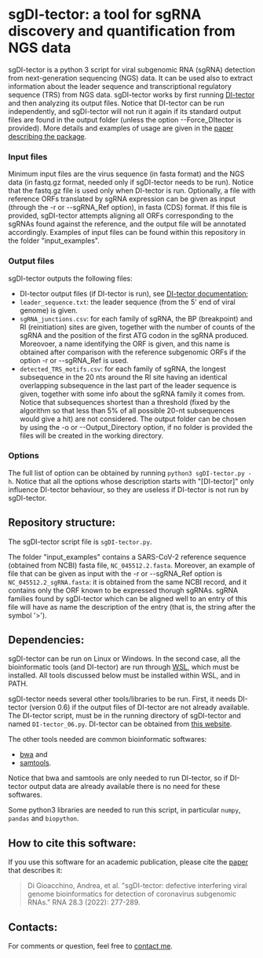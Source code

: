 # sgDI-tector: a tool for sgRNA discovery and quantification from NGS data

sgDI-tector is a python 3 script for viral subgenomic RNA (sgRNA) detection
from next-generation sequencing (NGS) data.
It can be used also to extract information about
the leader sequence and transcriptional regulatory sequence (TRS) from NGS data.
sgDI-tector works by first running [DI-tector](https://rnajournal.cshlp.org/content/24/10/1285)
and then analyzing its output files.
Notice that DI-tector can be run independently, and sgDI-tector will
not run it again if its standard output files are found in the
output folder (unless the option --Force_DItector is provided).
More details and examples of usage are given in the [paper describing the
package](https://rnajournal.cshlp.org/content/28/3/277).

### Input files
Minimum input files are the virus sequence (in fasta format)
and the NGS data (in fastq.gz format, needed only if sgDI-tector needs
to be run). Notice that the fastq.gz file is
used only when DI-tector is run. Optionally, a file with reference ORFs
translated by sgRNA expression can be given as input
(through the -r or --sgRNA_Ref option), in fasta (CDS) format.
If this file is provided, sgDI-tector attempts aligning
all ORFs corresponding to the sgRNAs found against the reference, and the
output file will be annotated accordingly.
Examples of input files can be found within this repository in the folder
"input_examples".

### Output files
sgDI-tector outputs the following files:
- DI-tector output files (if DI-tector is run), see
[DI-tector documentation](https://rnajournal.cshlp.org/content/24/10/1285);
- `leader_sequence.txt`: the leader sequence (from the 5' end of viral genome)
is given.
- `sgRNA_junctions.csv`: for each family of sgRNA, the BP (breakpoint)
and RI (reinitiation) sites are given, together with the number of counts
of the sgRNA and the position of the first ATG codon in the sgRNA produced.
Moreovoer, a name identifying the ORF is given, and this name is obtained
after comparison with the reference subgenomic ORFs if the
option -r or --sgRNA_Ref is used.
- `detected_TRS_motifs.csv`: for each family of sgRNA, the longest subsequence
in the 20 nts around the RI site having an identical overlapping subsequence
in the last part of the leader sequence is given, together with some info
about the sgRNA family it comes from. Notice that subsequences shortest
than a threshold (fixed by the algorithm so that less than 5% of all possible
20-nt subsequences would give a hit) are not considered.
The output folder can be chosen by using the -o or --Output_Directory
option, if no folder is provided the files will be created in the working
directory.

### Options
The full list of option can be obtained by running
`python3 sgDI-tector.py -h`. Notice that all the options whose description
starts with "[DI-tector]" only influence DI-tector behaviour, so they are
useless if DI-tector is not run by sgDI-tector.

## Repository structure:
The sgDI-tector script file is `sgDI-tector.py`.

The folder "input_examples"
contains a SARS-CoV-2 reference sequence (obtained from NCBI) fasta file,
`NC_045512.2.fasta`. Moreover, an example of file that can be given as
input with the -r or --sgRNA_Ref option is `NC_045512.2_sgRNA.fasta`: it
is obtained from the same NCBI record, and it contains only the ORF
known to be expressed thorugh sgRNAs. sgRNA families found by sgDI-tector
which can be aligned well to an entry of this file will have as name the
description of the entry (that is, the string after the symbol '>').

## Dependencies:
sgDI-tector can be run on Linux or Windows. In the second case, all the
bioinformatic tools (and DI-tector) are run through [WSL](https://ubuntu.com/wsl),
which must be installed. All tools discussed below must be installed
within WSL, and in PATH.

sgDI-tector needs several other tools/libraries to be run. First, it
needs DI-tector (version 0.6) if the output files of DI-tector are not
already available. The DI-tector script, must be in the running
directory of sgDI-tector and named `DI-tector_06.py`.
DI-tector can be obtained from [this website](http://www.di-tector.cyame.eu/).

The other tools needed are common bioinformatic softwares:
- [bwa](http://www.htslib.org/) and
- [samtools](http://www.htslib.org/).

Notice that bwa and samtools are only needed to run DI-tector, so if
DI-tector output data are already available there is no need for these
softwares.

Some python3 libraries are needed to run this script, in particular
`numpy`, `pandas` and `biopython`.

## How to cite this software:
If you  use this software for an academic publication, please cite the
[paper](https://rnajournal.cshlp.org/content/28/3/277) that describes it:

> Di Gioacchino, Andrea, et al. "sgDI-tector: defective interfering viral
  genome bioinformatics for detection of coronavirus subgenomic RNAs."
  RNA 28.3 (2022): 277-289.

## Contacts:
For comments or question, feel free to [contact me](mailto:andrea.dgioacchino@gmail.com).

